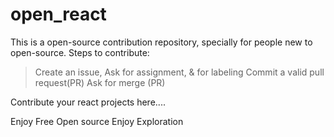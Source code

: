 # open_react
This is a open-source contribution repository, specially for people new to open-source.
Steps to contribute:
> Create an issue,
> Ask for assignment, & for labeling
> Commit a valid pull request(PR)
> Ask for merge (PR)


Contribute your react projects here....

Enjoy Free Open source
Enjoy Exploration
